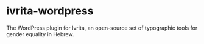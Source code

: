 # ivrita-wordpress
The WordPress plugin for Ivrita, an open-source set of typographic tools for gender equality in Hebrew.
